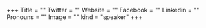 +++
Title = ""
Twitter = ""
Website = ""
Facebook = ""
Linkedin = ""
Pronouns = ""
Image = ""
kind = "speaker"
+++
